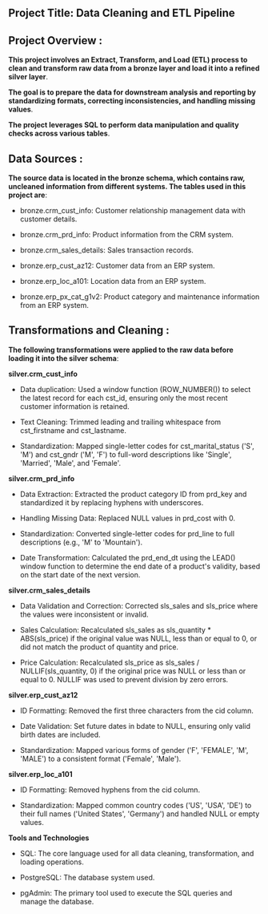 ## Project Title: Data Cleaning and ETL Pipeline
## Project Overview :

**This project involves an Extract, Transform, and Load (ETL) process to clean and transform raw data from a bronze layer and load it into a refined silver layer**. 

**The goal is to prepare the data for downstream analysis and reporting by standardizing formats, correcting inconsistencies, and handling missing values**. 

**The project leverages SQL to perform data manipulation and quality checks across various tables**.

## Data Sources :

**The source data is located in the bronze schema, which contains raw, uncleaned information from different systems. The tables used in this project are**:

- bronze.crm_cust_info: Customer relationship management data with customer details.

- bronze.crm_prd_info: Product information from the CRM system.

- bronze.crm_sales_details: Sales transaction records.

- bronze.erp_cust_az12: Customer data from an ERP system.

- bronze.erp_loc_a101: Location data from an ERP system.

- bronze.erp_px_cat_g1v2: Product category and maintenance information from an ERP system.


## Transformations and Cleaning :
**The following transformations were applied to the raw data before loading it into the silver schema**:

**silver.crm_cust_info**

- Data duplication: Used a window function (ROW_NUMBER()) to select the latest record for each cst_id, ensuring only the most recent customer information is retained.

- Text Cleaning: Trimmed leading and trailing whitespace from cst_firstname and cst_lastname.

- Standardization: Mapped single-letter codes for cst_marital_status ('S', 'M') and cst_gndr ('M', 'F') to full-word descriptions like 'Single', 'Married', 'Male', and 'Female'.

**silver.crm_prd_info**

- Data Extraction: Extracted the product category ID from prd_key and standardized it by replacing hyphens with underscores.

- Handling Missing Data: Replaced NULL values in prd_cost with 0.

- Standardization: Converted single-letter codes for prd_line to full descriptions (e.g., 'M' to 'Mountain').

- Date Transformation: Calculated the prd_end_dt using the LEAD() window function to determine the end date of a product's validity, based on the start date of the next version.

**silver.crm_sales_details**

- Data Validation and Correction: Corrected sls_sales and sls_price where the values were inconsistent or invalid.

- Sales Calculation: Recalculated sls_sales as sls_quantity * ABS(sls_price) if the original value was NULL, less than or equal to 0, or did not match the product of quantity and price.

- Price Calculation: Recalculated sls_price as sls_sales / NULLIF(sls_quantity, 0) if the original price was NULL or less than or equal to 0. NULLIF was used to prevent division by zero errors.

**silver.erp_cust_az12**

- ID Formatting: Removed the first three characters from the cid column.

- Date Validation: Set future dates in bdate to NULL, ensuring only valid birth dates are included.

- Standardization: Mapped various forms of gender ('F', 'FEMALE', 'M', 'MALE') to a consistent format ('Female', 'Male').

**silver.erp_loc_a101**

- ID Formatting: Removed hyphens from the cid column.

- Standardization: Mapped common country codes ('US', 'USA', 'DE') to their full names ('United States', 'Germany') and handled NULL or empty values.

**Tools and Technologies**

- SQL: The core language used for all data cleaning, transformation, and loading operations.

- PostgreSQL: The database system used.

- pgAdmin: The primary tool used to execute the SQL queries and manage the database.
